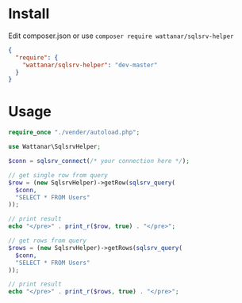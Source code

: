 # Install

Edit composer.json or use `composer require wattanar/sqlsrv-helper`

```json
{
  "require": {
    "wattanar/sqlsrv-helper": "dev-master"
  }
}
```

# Usage

```php
require_once "./vender/autoload.php";

use Wattanar\SqlsrvHelper;

$conn = sqlsrv_connect(/* your connection here */);

// get single row from query
$row = (new SqlsrvHelper)->getRow(sqlsrv_query(
  $conn,
  "SELECT * FROM Users"
));

// print result
echo "</pre>" . print_r($row, true) . "</pre>";

// get rows from query
$rows = (new SqlsrvHelper)->getRows(sqlsrv_query(
  $conn,
  "SELECT * FROM Users"
));

// print result
echo "</pre>" . print_r($rows, true) . "</pre>";
```
